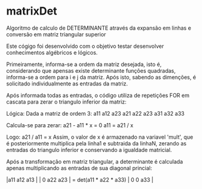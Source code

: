 # matrixDet
Algoritmo de calculo de DETERMINANTE através da expansão em linhas e conversão em matriz triangular superior

Este cógigo foi desenvolvido com o objetivo testar desenvolver conhecimentos algébricos e lógicos.

Primeiramente, informa-se a ordem da matriz desejada, isto é, considerando que apensas existe determinante funções quadradas, informa-se a ordem para i e j da matriz.
Após isto, sabendo as dimenções, é solicitado individualmente as entradas da matriz.

Após informada todas as entradas, o código utiliza de repetições FOR em cascata para zerar o triangulo inferior da matriz:

Lógica: 
  Dada a matriz de ordem 3:   a11 a12 a23
                              a21 a22 a23
                              a31 a32 a33
                              
Calcula-se para zerar:
a21 - a11 * x = 0
a11 = a21 / x

Logo: a21 / a11 = x
Assim, o valor de x é armazenado na variavel 'mult', que é posteriormente multiplica pela linha1 e subtraida da linhaN, zerando as entradas do triangulo inferior e conservando
a igualdade matricial.


Após a transformação em matriz triangular, a determinante é calculada apenas multiplicando as entradas de sua diagonal princial:

|a11 a12 a13 |
| 0  a22 a23 |  =  det(a11 * a22 * a33)
| 0   0  a33 |

